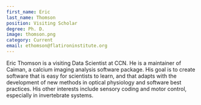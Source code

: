 ```yaml
---
first_name: Eric
last_name: Thomson
position: Visiting Scholar
degree: Ph. D.
image: thomson.png
category: Current
email: ethomson@flatironinstitute.org
---
```

<!-- bio below -->
Eric Thomson is a visiting Data Scientist at CCN. He is a maintainer of Caiman, a calcium imaging analysis software package. His goal is to create software that is easy for scientists to learn, and that adapts with the development of new methods in optical physiology and software best practices. His other interests include sensory coding and motor control, especially in invertebrate systems.